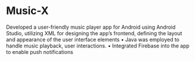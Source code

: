 # Music-X
Developed a user-friendly music player app for Android using Android Studio, utilizing XML for designing the app’s frontend, defining the layout and appearance of the user interface elements • Java was employed to handle music playback, user interactions. • Integrated Firebase into the app to enable push notifications
